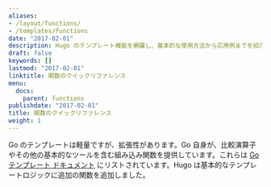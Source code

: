 ```yaml
---
aliases:
- /layout/functions/
- /templates/functions
date: "2017-02-01"
description: Hugo のテンプレート機能を網羅し、基本的な使用方法から応用例までを紹介。
draft: false
keywords: []
lastmod: "2017-02-01"
linktitle: 関数のクイックリファレンス
menu:
  docs:
    parent: functions
publishdate: "2017-02-01"
title: 関数のクイックリファレンス
weight: 1
---
```


Go のテンプレートは軽量ですが、拡張性があります。Go 自身が、比較演算子やその他の基本的なツールを含む組み込み関数を提供しています。これらは [Go テンプレート ドキュメント][gofuncs] にリストされています。Hugo は基本的なテンプレートロジックに追加の関数を追加しました。

[gofuncs]: https://golang.org/pkg/text/template/#hdr-Functions
